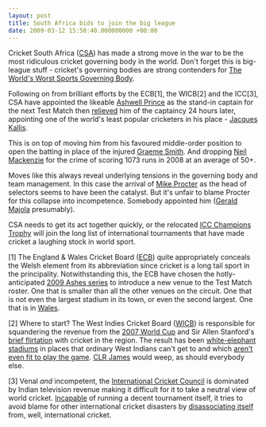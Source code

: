 ```yaml
---
layout: post
title: South Africa bids to join the big league
date: 2009-03-12 15:50:40.000000000 +00:00
---
```

Cricket South Africa (<a href="http://en.wikipedia.org/wiki/Cricket_South_Africa" target="_blank">CSA</a>) has made a strong move in the war to be the most ridiculous cricket governing body in the world. Don't forget this is big-league stuff - cricket's governing bodies are strong contenders for <a href="http://blog.dominicsayers.com/2008/04/17/worlds-worst-sports-governing-body/" target="_blank">The World's Worst Sports Governing Body</a>.

Following on from brilliant efforts by the ECB[1], the WICB[2] and the ICC[3], CSA have appointed the likeable <a href="http://content.cricinfo.com/southafrica/content/player/46788.html" target="_blank">Ashwell Prince</a> as the stand-in captain for the next Test Match then <a href="http://content.cricinfo.com/rsavaus2009/content/current/story/394874.html" target="_blank">relieved</a> him of the captaincy 24 hours later, appointing one of the world's least popular cricketers in his place - <a href="http://content.cricinfo.com/southafrica/content/player/45789.html" target="_blank">Jacques Kallis</a>.

This is on top of moving him from his favoured middle-order position to open the batting in place of the injured <a href="http://content.cricinfo.com/southafrica/content/player/47270.html" target="_blank">Graeme Smith</a>. And dropping <a href="http://content.cricinfo.com/southafrica/content/player/46208.html" target="_blank">Neil Mackenzie</a> for the crime of scoring 1073 runs in 2008 at an average of 50+.

Moves like this always reveal underlying tensions in the governing body and team management. In this case the arrival of <a href="http://content.cricinfo.com/southafrica/content/player/46793.html" target="_blank">Mike Procter</a> as the head of selectors seems to have been the catalyst. But it's unfair to blame Procter for this collapse into incompetence. Somebody appointed him (<a href="http://www.cricket.co.za/gerald-majola.html" target="_blank">Gerald Majola</a> presumably).

CSA needs to get its act together quickly, or the relocated <a href="http://www.cricket.co.za/csa-statement-on-icc-champions-trophy.html?directory=43" target="_blank">ICC Champions Trophy</a> will join the long list of international tournaments that have made cricket a laughing stock in world sport.

[1] The England &amp; Wales Cricket Board (<a href="http://en.wikipedia.org/wiki/England_and_Wales_Cricket_Board" target="_blank">ECB</a>) quite appropriately conceals the Welsh element from its abbreviation since cricket is a long tail sport in the principality. Notwithstanding this, the ECB have chosen the hotly-anticipated <a href="http://content.cricinfo.com/engvaus2009/content/series/345967.html" target="_blank">2009 Ashes series</a> to introduce a new venue to the Test Match roster. One that is smaller than all the other venues on the circuit. One that is not even the largest stadium in its town, or even the second largest. One that is in <a href="http://content.cricinfo.com/england/content/ground/56874.html" target="_blank">Wales</a>.

[2] Where to start? The West Indies Cricket Board (<a href="http://en.wikipedia.org/wiki/West_Indies_Cricket_Board" target="_blank">WICB</a>) is responsible for squandering the revenue from the <a href="http://www.cricinfo.com/worldcup2007/" target="_blank">2007 World Cup</a> and Sir Allen Stanford's <a href="http://content.cricinfo.com/westindies/content/player/305659.html" target="_blank">brief flirtation</a> with cricket in the region. The result has been <a href="http://content.cricinfo.com/westindies/content/ground/208543.html" target="_blank">white-elephant</a> <a href="http://content.cricinfo.com/westindies/content/ground/208544.html" target="_blank">stadiums</a> in places that ordinary West Indians can't get to and which <a href="http://content.cricinfo.com/wiveng2009/content/current/story/390647.html" target="_blank">aren't even fit to play the game</a>. <a href="http://en.wikipedia.org/wiki/CLR_James" target="_blank">CLR James</a> would weep, as should everybody else.

[3] Venal <em>and</em> incompetent, the <a href="http://en.wikipedia.org/wiki/International_Cricket_Council" target="_blank">International Cricket Council</a> is dominated by Indian television revenue making it difficult for it to take a neutral view of world cricket. <a href="http://content.cricinfo.com/magazine/content/current/story/292772.html" target="_blank">Incapable</a> of running a decent tournament itself, it tries to avoid blame for other international cricket disasters by <a href="http://content.cricinfo.com/wiveng2009/content/current/story/390682.html" target="_blank">disassociating itself</a> from, well, international cricket.

